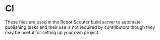 # CI

These files are used in the Robot Scouter build server to automate publishing tasks and their use is
not required by contributors though they may be useful for setting up your own project.
